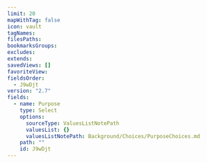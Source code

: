 ```yaml
---
limit: 20
mapWithTag: false
icon: vault
tagNames: 
filesPaths: 
bookmarksGroups: 
excludes: 
extends: 
savedViews: []
favoriteView: 
fieldsOrder:
  - J9wDjt
version: "2.7"
fields:
  - name: Purpose
    type: Select
    options:
      sourceType: ValuesListNotePath
      valuesList: {}
      valuesListNotePath: Background/Choices/PurposeChoices.md
    path: ""
    id: J9wDjt
---
```

